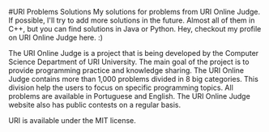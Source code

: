 #URI Problems Solutions
My solutions for problems from URI Online Judge. If possible, I'll try to add more solutions in the future. Almost all of them in C++, but you can find solutions in Java or Python. Hey, checkout my profile on URI Online Judge here. :)

The URI Online Judge is a project that is being developed by the Computer Science Department of URI University. The main goal of the project is to provide programming practice and knowledge sharing. The URI Online Judge contains more than 1,000 problems divided in 8 big categories. This division help the users to focus on specific programming topics. All problems are available in Portuguese and English. The URI Online Judge website also has public contests on a regular basis.

URI is available under the MIT license.

